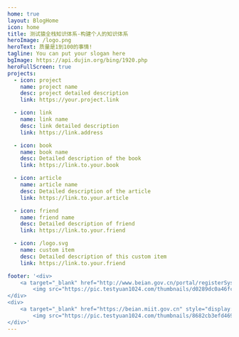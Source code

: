 ```yaml
---
home: true
layout: BlogHome
icon: home
title: 测试猿全栈知识体系-构建个人的知识体系
heroImage: /logo.png
heroText: 质量是1到100的事情! 
tagline: You can put your slogan here
bgImage: https://api.dujin.org/bing/1920.php
heroFullScreen: true
projects:
  - icon: project
    name: project name
    desc: project detailed description
    link: https://your.project.link

  - icon: link
    name: link name
    desc: link detailed description
    link: https://link.address

  - icon: book
    name: book name
    desc: Detailed description of the book
    link: https://link.to.your.book

  - icon: article
    name: article name
    desc: Detailed description of the article
    link: https://link.to.your.article

  - icon: friend
    name: friend name
    desc: Detailed description of friend
    link: https://link.to.your.friend

  - icon: /logo.svg
    name: custom item
    desc: Detailed description of this custom item
    link: https://link.to.your.friend

footer: '<div>
	<a target="_blank" href="http://www.beian.gov.cn/portal/registerSystemInfo?recordcode=51012202001386" style="display:inline-block;text-decoration:none;height:20px;line-height:20px;">
		<img src="https://pic.testyuan1024.com/thumbnails/d0289dc0a46fc5b15b3363ffa78cf6c7.png" style="float:left;" />川公网安备 51012202001386号</a>
</div>
<div>
	<a target="_blank" href="https://beian.miit.gov.cn" style="display:inline-block;text-decoration:none;height:20px;line-height:20px;">
		<img src="https://pic.testyuan1024.com/thumbnails/8682cb3efd4693ad8333d60bb2899a81.png" style="float:left;height:17px;" />蜀ICP备2022029780号</a>
</div>'
---
```



